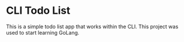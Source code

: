 # CLI Todo List
This is a simple todo list app that works within the CLI.
This project was used to start learning GoLang.
